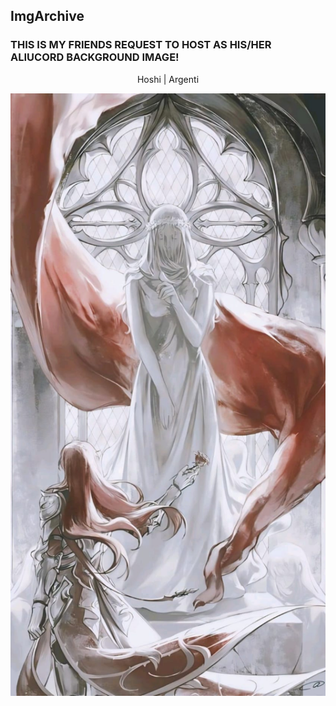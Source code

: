 ## ImgArchive
### THIS IS MY FRIENDS REQUEST TO HOST AS HIS/HER ALIUCORD BACKGROUND IMAGE!
<p align=center>Hoshi | Argenti</p>
<p align=center><img src="IMG-20240826-WA0188.jpg"></p>
